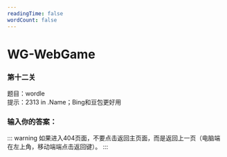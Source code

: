 ```yaml
---
readingTime: false
wordCount: false
---
```

# WG-WebGame
### 第十二关

题目：wordle<br>
提示：2313 in .Name；Bing和豆包更好用

### 输入你的答案：

<WGwgc></WGwgc>

::: warning
如果进入404页面，不要点击返回主页面，而是返回上一页（电脑端在左上角，移动端端点击返回键）。
:::
